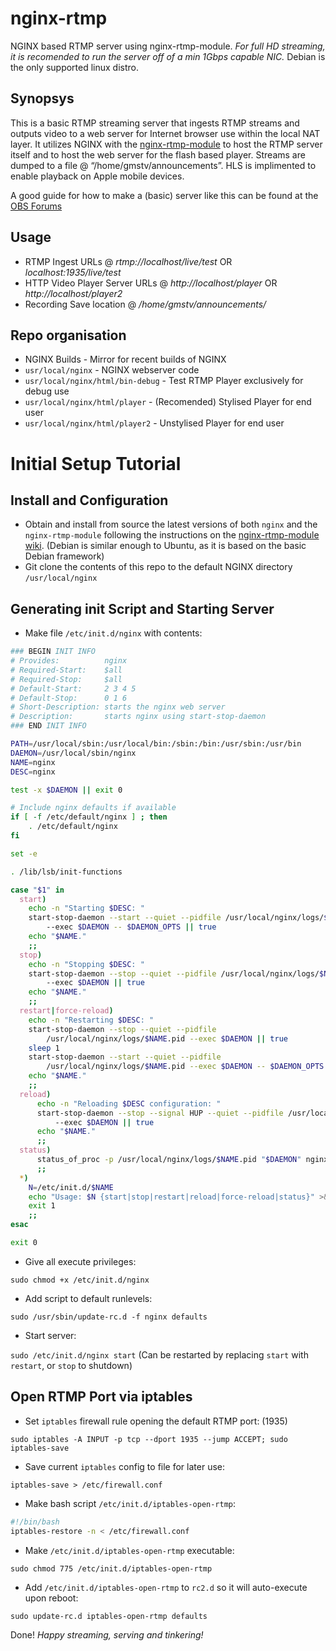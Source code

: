 # nginx-rtmp
NGINX based RTMP server using nginx-rtmp-module. _For full HD streaming, it is recomended to run the server off of a min 1Gbps capable NIC._ Debian is the only supported linux distro.

## Synopsys
This is a basic RTMP streaming server that ingests RTMP streams and outputs video to a web server for Internet browser use within the local NAT layer. It utilizes NGINX with the [nginx-rtmp-module](https://github.com/arut/nginx-rtmp-module) to host the RTMP server itself and to host the web server for the flash based player. Streams are dumped to a file @ “/home/gmstv/announcements”. HLS is implimented to enable playback on Apple mobile devices.

A good guide for how to make a (basic) server like this can be found at the [OBS Forums](https://obsproject.com/forum/resources/how-to-set-up-your-own-private-rtmp-server-using-nginx.50/)

## Usage
* RTMP Ingest URLs              @ *rtmp://localhost/live/test*  OR *localhost:1935/live/test*
* HTTP Video Player Server URLs @ *http://localhost/player*     OR *http://localhost/player2*
* Recording Save location       @ */home/gmstv/announcements/*

## Repo organisation
* NGINX Builds    - Mirror for recent builds of NGINX
* `usr/local/nginx` - NGINX webserver code
* `usr/local/nginx/html/bin-debug`  - Test RTMP Player exclusively for debug use
* `usr/local/nginx/html/player` - (Recomended) Stylised Player for end user
* `usr/local/nginx/html/player2` - Unstylised Player for end user

# Initial Setup Tutorial

## Install and Configuration

* Obtain and install from source the latest versions of both `nginx` and the `nginx-rtmp-module` following the instructions on the [nginx-rtmp-module wiki](https://github.com/arut/nginx-rtmp-module/wiki/Installing-on-Ubuntu-using-PPAs). (Debian is similar enough to Ubuntu, as it is based on the basic Debian framework)
* Git clone the contents of this repo to the default NGINX directory `/usr/local/nginx`

## Generating init Script and Starting Server

* Make file `/etc/init.d/nginx` with contents:

```bash
### BEGIN INIT INFO
# Provides:          nginx
# Required-Start:    $all
# Required-Stop:     $all
# Default-Start:     2 3 4 5
# Default-Stop:      0 1 6
# Short-Description: starts the nginx web server
# Description:       starts nginx using start-stop-daemon
### END INIT INFO

PATH=/usr/local/sbin:/usr/local/bin:/sbin:/bin:/usr/sbin:/usr/bin
DAEMON=/usr/local/sbin/nginx
NAME=nginx
DESC=nginx

test -x $DAEMON || exit 0

# Include nginx defaults if available
if [ -f /etc/default/nginx ] ; then
    . /etc/default/nginx
fi

set -e

. /lib/lsb/init-functions

case "$1" in
  start)
    echo -n "Starting $DESC: "
    start-stop-daemon --start --quiet --pidfile /usr/local/nginx/logs/$NAME.pid 
        --exec $DAEMON -- $DAEMON_OPTS || true
    echo "$NAME."
    ;;
  stop)
    echo -n "Stopping $DESC: "
    start-stop-daemon --stop --quiet --pidfile /usr/local/nginx/logs/$NAME.pid 
        --exec $DAEMON || true
    echo "$NAME."
    ;;
  restart|force-reload)
    echo -n "Restarting $DESC: "
    start-stop-daemon --stop --quiet --pidfile 
        /usr/local/nginx/logs/$NAME.pid --exec $DAEMON || true
    sleep 1
    start-stop-daemon --start --quiet --pidfile 
        /usr/local/nginx/logs/$NAME.pid --exec $DAEMON -- $DAEMON_OPTS || true
    echo "$NAME."
    ;;
  reload)
      echo -n "Reloading $DESC configuration: "
      start-stop-daemon --stop --signal HUP --quiet --pidfile /usr/local/nginx/logs/$NAME.pid 
          --exec $DAEMON || true
      echo "$NAME."
      ;;
  status)
      status_of_proc -p /usr/local/nginx/logs/$NAME.pid "$DAEMON" nginx && exit 0 || exit $?
      ;;
  *)
    N=/etc/init.d/$NAME
    echo "Usage: $N {start|stop|restart|reload|force-reload|status}" >&2
    exit 1
    ;;
esac

exit 0
```

* Give all execute privileges: 

`sudo chmod +x /etc/init.d/nginx`

* Add script to default runlevels: 

`sudo /usr/sbin/update-rc.d -f nginx defaults`

* Start server: 

`sudo /etc/init.d/nginx start` (Can be restarted by replacing `start` with `restart`, or `stop` to shutdown)

## Open RTMP Port via iptables

* Set `iptables` firewall rule opening the default RTMP port: (1935) 

`sudo iptables -A INPUT -p tcp --dport 1935 --jump ACCEPT; sudo iptables-save`

* Save current `iptables` config to file for later use: 

`iptables-save > /etc/firewall.conf`

* Make bash script `/etc/init.d/iptables-open-rtmp`:

```bash
#!/bin/bash
iptables-restore -n < /etc/firewall.conf
```

* Make `/etc/init.d/iptables-open-rtmp` executable: 

`sudo chmod 775 /etc/init.d/iptables-open-rtmp`

* Add `/etc/init.d/iptables-open-rtmp` to `rc2.d` so it will auto-execute upon reboot:

`sudo update-rc.d iptables-open-rtmp defaults`

Done! _Happy streaming, serving and tinkering!_
